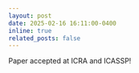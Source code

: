 ```yaml
---
layout: post
date: 2025-02-16 16:11:00-0400
inline: true
related_posts: false
---
```


Paper accepted at ICRA and ICASSP!
